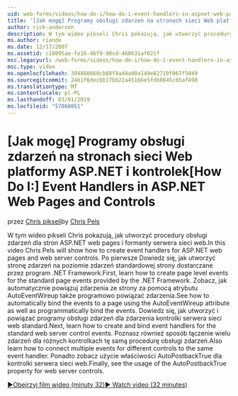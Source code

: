 ```yaml
---
uid: web-forms/videos/how-do-i/how-do-i-event-handlers-in-aspnet-web-pages-and-controls
title: '[Jak mogę] Programy obsługi zdarzeń na stronach sieci Web platformy ASP.NET i kontrolek | Dokumentacja firmy Microsoft'
author: rick-anderson
description: W tym wideo pikseli Chris pokazują, jak utworzyć procedury obsługi zdarzeń dla stron ASP.NET web pages i formanty serwera sieci web. Po pierwsze Dowiedz się, jak utworzyć f zdarzeń na poziomie strony...
ms.author: riande
ms.date: 12/17/2007
ms.assetid: c18095ae-fe16-4bf9-98cd-460631af021f
msc.legacyurl: /web-forms/videos/how-do-i/how-do-i-event-handlers-in-aspnet-web-pages-and-controls
msc.type: video
ms.openlocfilehash: 394808660cb68f8a44a00a149e82710f067f5049
ms.sourcegitcommit: 24b1f6decbb17bb22a45166e5fdb0845c65af498
ms.translationtype: MT
ms.contentlocale: pl-PL
ms.lasthandoff: 03/01/2019
ms.locfileid: "57068051"
---
```

<a name="how-do-i-event-handlers-in-aspnet-web-pages-and-controls"></a><span data-ttu-id="eab55-104">[Jak mogę] Programy obsługi zdarzeń na stronach sieci Web platformy ASP.NET i kontrolek</span><span class="sxs-lookup"><span data-stu-id="eab55-104">[How Do I:] Event Handlers in ASP.NET Web Pages and Controls</span></span>
====================
<span data-ttu-id="eab55-105">przez [Chris pikseli](https://twitter.com/chrispels)</span><span class="sxs-lookup"><span data-stu-id="eab55-105">by [Chris Pels](https://twitter.com/chrispels)</span></span>

<span data-ttu-id="eab55-106">W tym wideo pikseli Chris pokazują, jak utworzyć procedury obsługi zdarzeń dla stron ASP.NET web pages i formanty serwera sieci web.</span><span class="sxs-lookup"><span data-stu-id="eab55-106">In this video Chris Pels will show how to create event handlers for ASP.NET web pages and web server controls.</span></span> <span data-ttu-id="eab55-107">Po pierwsze Dowiedz się, jak utworzyć stronę zdarzeń na poziomie zdarzeń standardowej strony dostarczane przez program .NET Framework.</span><span class="sxs-lookup"><span data-stu-id="eab55-107">First, learn how to create page level events for the standard page events provided by the .NET Framework.</span></span> <span data-ttu-id="eab55-108">Zobacz, jak automatycznie powiązuj zdarzenia ze strony za pomocą atrybutu AutoEventWireup także programowo powiązać zdarzenia.</span><span class="sxs-lookup"><span data-stu-id="eab55-108">See how to automatically bind the events to a page using the AutoEventWireup attribute as well as programmatically bind the events.</span></span> <span data-ttu-id="eab55-109">Dowiedz się, jak utworzyć i powiązać programy obsługi zdarzeń dla zdarzenia kontrolki serwera sieci web standard.</span><span class="sxs-lookup"><span data-stu-id="eab55-109">Next, learn how to create and bind event handlers for the standard web server control events.</span></span> <span data-ttu-id="eab55-110">Poznasz również sposób łączenie wielu zdarzeń dla różnych kontrolkach tę samą procedurę obsługi zdarzeń.</span><span class="sxs-lookup"><span data-stu-id="eab55-110">Also learn how to connect multiple events for different controls to the same event handler.</span></span> <span data-ttu-id="eab55-111">Ponadto zobacz użycie właściwości AutoPostbackTrue dla kontrolki serwera sieci web.</span><span class="sxs-lookup"><span data-stu-id="eab55-111">Finally, see the usage of the AutoPostbackTrue property for web server controls.</span></span>

[<span data-ttu-id="eab55-112">&#9654;Obejrzyj film wideo (minuty 32)</span><span class="sxs-lookup"><span data-stu-id="eab55-112">&#9654; Watch video (32 minutes)</span></span>](https://channel9.msdn.com/Blogs/ASP-NET-Site-Videos/how-do-i-event-handlers-in-aspnet-web-pages-and-controls)
